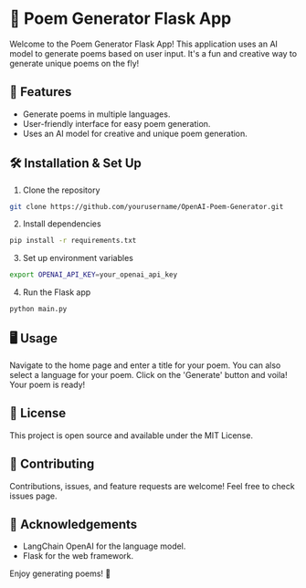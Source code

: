 # 📝 Poem Generator Flask App

Welcome to the Poem Generator Flask App! This application uses an AI model to generate poems based on user input. It's a fun and creative way to generate unique poems on the fly!

## 🚀 Features

- Generate poems in multiple languages.
- User-friendly interface for easy poem generation.
- Uses an AI model for creative and unique poem generation.

## 🛠️ Installation & Set Up

1. Clone the repository
```bash
git clone https://github.com/yourusername/OpenAI-Poem-Generator.git
```
2. Install dependencies
```bash
pip install -r requirements.txt
```
3. Set up environment variables
```bash
export OPENAI_API_KEY=your_openai_api_key
```
4. Run the Flask app
```bash
python main.py
```
## 🖥️ Usage

Navigate to the home page and enter a title for your poem. You can also select a language for your poem. Click on the 'Generate' button and voila! Your poem is ready!

## 📜 License

This project is open source and available under the MIT License.

## 🤝 Contributing

Contributions, issues, and feature requests are welcome! Feel free to check issues page.

## 🙏 Acknowledgements

- LangChain OpenAI for the language model.
- Flask for the web framework.

Enjoy generating poems! 🎉

